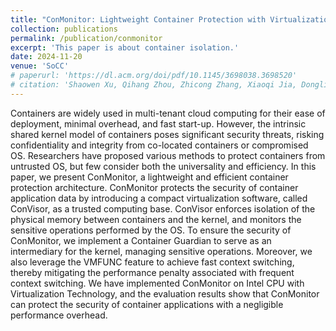 ```yaml
---
title: "ConMonitor: Lightweight Container Protection with Virtualization and VM Functions"
collection: publications
permalink: /publication/conmonitor
excerpt: 'This paper is about container isolation.'
date: 2024-11-20
venue: 'SoCC'
# paperurl: 'https://dl.acm.org/doi/pdf/10.1145/3698038.3698520'
# citation: 'Shaowen Xu, Qihang Zhou, Zhicong Zhang, Xiaoqi Jia, Donglin Liu, Heqing Huang, Haichao Du, and Zhenyu Song. 2024. ConMonitor: Lightweight Container Protection with Virtualization and VM Functions. In Proceedings of the 2024 ACM Symposium on Cloud Computing (SoCC '24). Association for Computing Machinery, New York, NY, USA, 755–773. https://doi.org/10.1145/3698038.3698520'
---
```


Containers are widely used in multi-tenant cloud computing for their ease of deployment, minimal overhead, and fast start-up. However, the intrinsic shared kernel model of containers poses significant security threats, risking confidentiality and integrity from co-located containers or compromised OS. Researchers have proposed various methods to protect containers from untrusted OS, but few consider both the universality and efficiency. In this paper, we present ConMonitor, a lightweight and efficient container protection architecture. ConMonitor protects the security of container application data by introducing a compact virtualization software, called ConVisor, as a trusted computing base. ConVisor enforces isolation of the physical memory between containers and the kernel, and monitors the sensitive operations performed by the OS. To ensure the security of ConMonitor, we implement a Container Guardian to serve as an intermediary for the kernel, managing sensitive operations. Moreover, we also leverage the VMFUNC feature to achieve fast context switching, thereby mitigating the performance penalty associated with frequent context switching. We have implemented ConMonitor on Intel CPU with Virtualization Technology, and the evaluation results show that ConMonitor can protect the security of container applications with a negligible performance overhead.